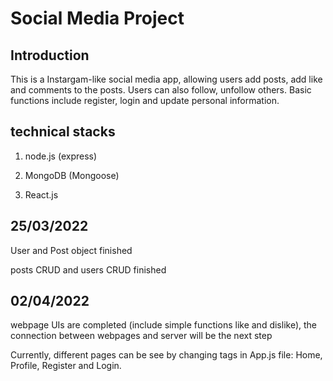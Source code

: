 # Social Media Project

## Introduction

This is a Instargam-like social media app, allowing users add posts, add like and comments to the posts. Users can also follow, unfollow others. Basic functions include register, login and update personal information.

## technical stacks

1. node.js (express)

2. MongoDB (Mongoose)

3. React.js

## 25/03/2022

User and Post object finished

posts CRUD and users CRUD finished

## 02/04/2022

webpage UIs are completed (include simple functions like and dislike), the connection between webpages and server will be the next step

Currently, different pages can be see by changing tags in App.js file: Home, Profile, Register and Login.
